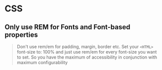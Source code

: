 # CSS

## Only use REM for Fonts and Font-based properties

> Don't use rem/em for padding, margin, border etc.
> Set your `<HTML>` font-size to: 100% and just use rem/em for every font-size you want to set.
> So you have the maximum of accessibility in conjunction with maximum configurability
